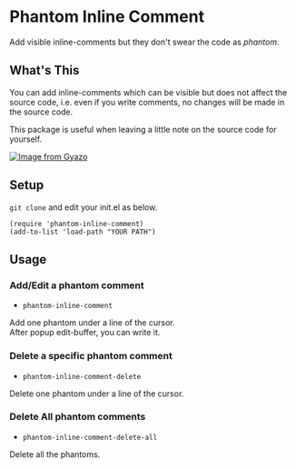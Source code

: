 # Phantom Inline Comment

Add visible inline-comments but they don't swear the code as _phantom_.

## What's This

You can add inline-comments which can be visible but does not affect the source code, 
i.e. even if you write comments, no changes will be made in the source code.

This package is useful when leaving a little note on the source code for yourself.

[![Image from Gyazo](https://i.gyazo.com/cefc091eb849b160901e221a23cc2885.gif)](https://gyazo.com/cefc091eb849b160901e221a23cc2885)

## Setup

`git clone` and edit your init.el as below.

```elisp
(require 'phantom-inline-comment)
(add-to-list 'load-path "YOUR PATH")
```

## Usage

### Add/Edit a phantom comment

+ `phantom-inline-comment`

Add one phantom under a line of the cursor.  
After popup edit-buffer, you can write it.

### Delete a specific phantom comment

+ `phantom-inline-comment-delete`

Delete one phantom under a line of the cursor.

### Delete All phantom comments

+ `phantom-inline-comment-delete-all`

Delete all the phantoms.

